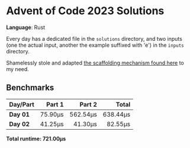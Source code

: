 # Advent of Code 2023 Solutions

**Language**: Rust

Every day has a dedicated file in the `solutions` directory, and two inputs (one the actual input, another the example suffixed with 'e') in the `inputs` directory.

Shamelessly stole and adapted [the scaffolding mechanism found here](https://github.com/fspoettel/advent-of-code-rust) to my need.

## Benchmarks

| Day/Part | Part 1 | Part 2 | Total |
|:---------|-------:|-------:|------:|
| **Day 01** | 75.90μs | 562.54μs | 638.44μs |
| **Day 02** | 41.25μs | 41.30μs | 82.55μs |


**Total runtime: 721.00μs**

